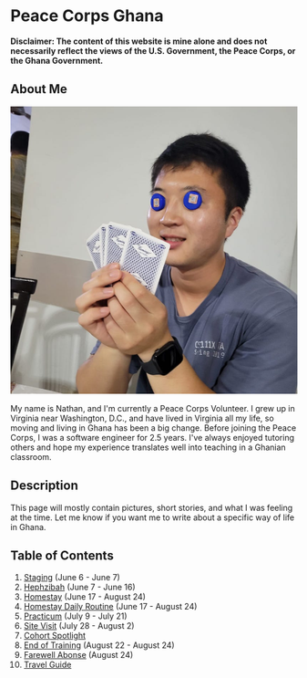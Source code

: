 # Peace Corps Ghana

**Disclaimer: The content of this website is mine
alone and does not necessarily reflect the views of the U.S. Government, the Peace Corps, or
the Ghana Government.**

## About Me

![profile](/images/profile.JPG)

My name is Nathan, and I'm currently a Peace Corps Volunteer. I grew up in Virginia near Washington, D.C., and have lived in Virginia all my life, so moving and living in Ghana has been a big change. Before joining the Peace Corps, I was a software engineer for 2.5 years. I've always enjoyed tutoring others and hope my experience translates well into teaching in a Ghanian classroom.

## Description
This page will mostly contain pictures, short stories, and what I was feeling at the time. Let me know if you want me to write about a specific way of life in Ghana.

## Table of Contents
1. [Staging](staging.md) (June 6 - June 7)
2. [Hephzibah](hephzibah.md) (June 7 - June 16)
3. [Homestay](homestay.md) (June 17 - August 24)
4. [Homestay Daily Routine](homestay_daily_routine.md) (June 17 - August 24)
5. [Practicum](practicum.md) (July 9 - July 21)
6. [Site Visit](site_visit.md) (July 28 - August 2)
7. [Cohort Spotlight](cohort_spotlight.md)
8. [End of Training](end_of_training.md) (August 22 - August 24)
9. [Farewell Abonse](farewell_abonse.md) (August 24)
10. [Travel Guide](travel_guide.md)
